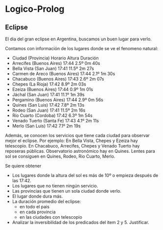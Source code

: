 # Logico-Prolog

## Eclipse
El dia del gran eclipse en Argentina, buscamos un buen lugar para verlo.


Contamos con información de los lugares donde se ve el fenomeno natural:


- Ciudad 		      (Provincia) Horario Altura Duración
- Arrecifes       (Buenos Aires) 	17:44  2.5º   0m 40s
- Bella Vista     (San Juan) 		17:41 11.5º   2m 27s
- Carmen de Areco (Buenos Aires) 	17:44  2.1º   1m 30s
- Chacabuco       (Buenos Aires) 	17:43  2.6º   2m 07s
- Chepes          (La Rioja) 		17:42  8.9º   2m 03s
- Ezeiza          (Buenos Aires) 	17:44  0.9º   1m 01s
- Jáchal          (San Juan) 		17:41 11.1º   1m 39s
- Pergamino       (Buenos Aires) 	17:44  2.9º   0m 56s
- Quines          (San Luis)  	17:42  7.8º   2m 13s
- Rodeo           (San Juan)		17:41 11.5º   2m 16s
- Río Cuarto      (Cordoba)		17:42  6.3º   1m 54s
- Venado Tuerto   (Santa Fe) 		17:43  4.1º   2m 11s
- Merlo        	(San Luis) 	17:42  7.1º   2m 19s

Además, se conocen los servicios que tiene cada ciudad para observar mejor el eclipse. Por ejemplo:
En Bella Vista, Chepes y Ezeiza hay telescopio.
En Chacabuco, Arrecifes, Chepes y Venado Tuerto hay reposeras públicas.
Observatorio astronómico hay en Quines.
Lentes para sol se consiguen en Quines, Rodeo, Rio Cuarto, Merlo.

Se quiere obtener
- Los lugares donde la altura del sol es más de 10º o empieza después de las 17:42.
- Los lugares que no tienen ningún servicio.
- Las provincias que tienen un sola ciudad donde verlo.
- El lugar donde dura más.
- La duración promedio del eclipse:
    - en todo el pais
    - en cada provincia
    - en las ciudades con telescopio
- Analizar la inversibilidad de los predicados del item 2 y 5. Justificar.